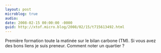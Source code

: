 ```yaml
---
layout: post
microblog: true
audio: 
date: 2008-02-15 00:00:00 -0000
guid: http://xtof.micro.blog/2008/02/15/t715613492.html
---
```

Première formation toute la matinée sur le bilan carbone (TM). Si vous avez des bons liens je suis preneur. Comment noter un quartier ?
